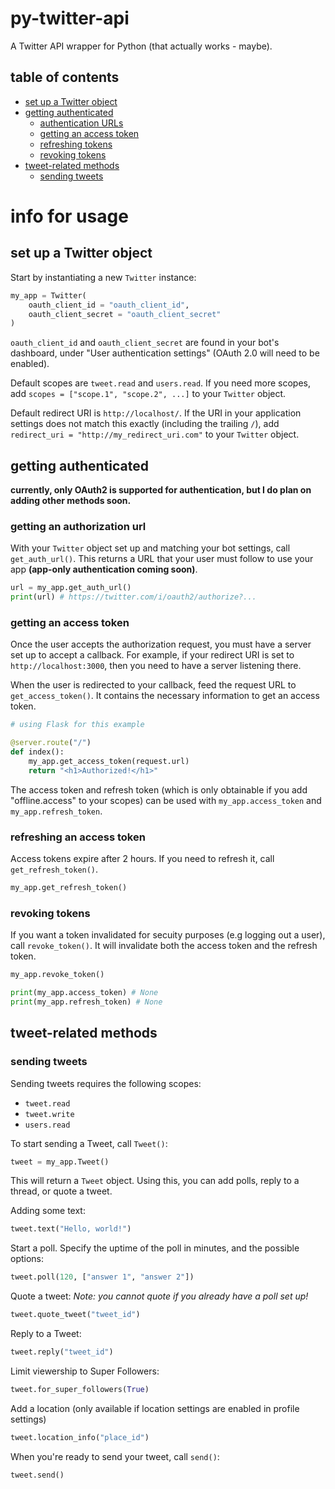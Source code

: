 # py-twitter-api

A Twitter API wrapper for Python (that actually works - maybe).

## table of contents

* [set up a Twitter object](#set-up-a-twitter-object)
* [getting authenticated](#getting-authenticated)
    * [authentication URLs](#getting-an-authorization-url)
    * [getting an access token](#getting-an-access-token)
    * [refreshing tokens](#refreshing-an-access-token)
    * [revoking tokens](#revoking-tokens)
* [tweet-related methods](#tweet-related-methods)
    * [sending tweets](#sending-tweets)

# info for usage

## set up a Twitter object

Start by instantiating a new `Twitter` instance:

```py
my_app = Twitter(
    oauth_client_id = "oauth_client_id",
    oauth_client_secret = "oauth_client_secret"
)
```

`oauth_client_id` and `oauth_client_secret` are found in your bot's dashboard, under "User authentication settings" (OAuth 2.0 will need to be enabled).

Default scopes are `tweet.read` and `users.read`. If you need more scopes, add `scopes = ["scope.1", "scope.2", ...]` to your `Twitter` object.

Default redirect URI is `http://localhost/`. If the URI in your application settings does not match this exactly (including the trailing `/`), add `redirect_uri = "http://my_redirect_uri.com"` to your `Twitter` object.

## getting authenticated

**currently, only OAuth2 is supported for authentication, but I do plan on adding other methods soon.**

### getting an authorization url
With your `Twitter` object set up and matching your bot settings, call `get_auth_url()`. This returns a URL that your user must follow to use your app **(app-only authentication coming soon)**.

```py
url = my_app.get_auth_url()
print(url) # https://twitter.com/i/oauth2/authorize?...
```

### getting an access token
Once the user accepts the authorization request, you must have a server set up to accept a callback. For example, if your redirect URI is set to `http://localhost:3000`, then you need to have a server listening there.

When the user is redirected to your callback, feed the request URL to `get_access_token()`. It contains the necessary information to get an access token.

```py
# using Flask for this example

@server.route("/")
def index():
    my_app.get_access_token(request.url)
    return "<h1>Authorized!</h1>"
```

The access token and refresh token (which is only obtainable if you add "offline.access" to your scopes) can be used with `my_app.access_token` and `my_app.refresh_token`.

### refreshing an access token
Access tokens expire after 2 hours. If you need to refresh it, call `get_refresh_token()`.

```py
my_app.get_refresh_token()
```

### revoking tokens

If you want a token invalidated for secuity purposes (e.g logging out a user), call `revoke_token()`. It will invalidate both the access token and the refresh token.

```py
my_app.revoke_token()

print(my_app.access_token) # None
print(my_app.refresh_token) # None
```

## tweet-related methods

### sending tweets

Sending tweets requires the following scopes:

* `tweet.read`
* `tweet.write`
* `users.read`

To start sending a Tweet, call `Tweet()`:

```py
tweet = my_app.Tweet()
```

This will return a `Tweet` object. Using this, you can add polls, reply to a thread, or quote a tweet.

Adding some text:
```py
tweet.text("Hello, world!")
```

Start a poll. Specify the uptime of the poll in minutes, and the possible options:
```py
tweet.poll(120, ["answer 1", "answer 2"])
```

Quote a tweet:
*Note: you cannot quote if you already have a poll set up!*
```py
tweet.quote_tweet("tweet_id")
```

Reply to a Tweet:
```py
tweet.reply("tweet_id")
```

Limit viewership to Super Followers:
```py
tweet.for_super_followers(True)
```

Add a location (only available if location settings are enabled in profile settings)
```py
tweet.location_info("place_id")
```

When you're ready to send your tweet, call `send()`:
```py
tweet.send()
```